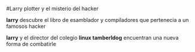#Larry plotter y el misterio del hacker

**larry** descubre el libro de esamblador y compiladores que pertenecia a un famosos hacker

**larry** y el director del colegio **linux tamberldog** encuentran una nueva forma de combatirle

